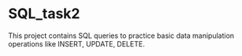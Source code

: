# SQL_task2
This project contains SQL queries to practice basic data manipulation operations like INSERT, UPDATE, DELETE.
